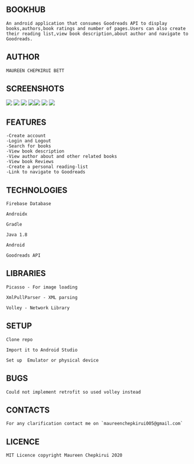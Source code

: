 ## BOOKHUB
```
An android application that consumes Goodreads API to display books,authors,book ratings and number of pages.Users can also create their reading list,view book description,about author and navigate to Goodreads.
```
## AUTHOR
```
MAUREEN CHEPKIRUI BETT
```
## SCREENSHOTS
![](scr4.jpeg) ![](scr5.jpeg) ![](scr6.jpeg) ![](scr7.jpeg)![](scr1.jpeg) ![](scr2.jpeg) ![](scr3.jpeg) 

## FEATURES
```
-Create account
-Login and Logout
-Search for books
-View book description
-View author about and other related books
-View book Reviews
-Create a personal reading-list
-Link to navigate to Goodreads
```


## TECHNOLOGIES
```
Firebase Database

Androidx

Gradle

Java 1.8

Android

Goodreads API
```

## LIBRARIES
```
Picasso - For image loading

XmlPullParser - XML parsing

Volley - Network Library
```

## SETUP
```
Clone repo

Import it to Android Studio

Set up  Emulator or physical device
```

## BUGS
```
Could not implement retrofit so used volley instead
```

## CONTACTS
```
For any clarification contact me on `maureenchepkirui005@gmail.com`
```

## LICENCE
```
MIT Licence copyright Maureen Chepkirui 2020
```


